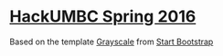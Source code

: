 # [HackUMBC Spring 2016](http://hackumbc.org)

Based on the template [Grayscale](http://startbootstrap.com/template-overviews/grayscale/) from [Start Bootstrap](http://startbootstrap.com/) 